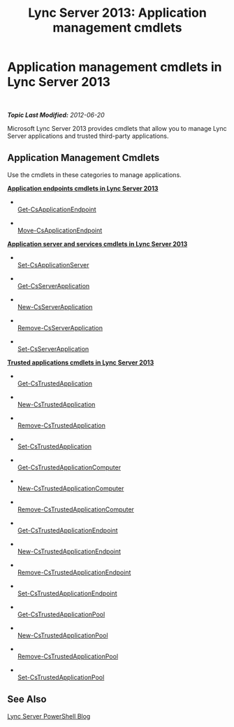 ﻿---
title: 'Lync Server 2013: Application management cmdlets'
TOCTitle: Application management cmdlets
ms:assetid: 3b06d974-bda8-4ea6-b8fb-4d9e60265868
ms:mtpsurl: https://technet.microsoft.com/en-us/library/Gg415646(v=OCS.15)
ms:contentKeyID: 48183917
ms.date: 07/23/2014
mtps_version: v=OCS.15
---

<div data-xmlns="http://www.w3.org/1999/xhtml">

<div class="topic" data-xmlns="http://www.w3.org/1999/xhtml" data-msxsl="urn:schemas-microsoft-com:xslt" data-cs="http://msdn.microsoft.com/en-us/">

<div data-asp="http://msdn2.microsoft.com/asp">

# Application management cmdlets in Lync Server 2013

</div>

<div id="mainSection">

<div id="mainBody">

<span> </span>

_**Topic Last Modified:** 2012-06-20_

Microsoft Lync Server 2013 provides cmdlets that allow you to manage Lync Server applications and trusted third-party applications.

<div>

## Application Management Cmdlets

Use the cmdlets in these categories to manage applications.

**[Application endpoints cmdlets in Lync Server 2013](lync-server-2013-application-endpoints-cmdlets.md)**

  - <span></span>  
    [Get-CsApplicationEndpoint](get-csapplicationendpoint.md)

  - <span></span>  
    [Move-CsApplicationEndpoint](move-csapplicationendpoint.md)

**[Application server and services cmdlets in Lync Server 2013](lync-server-2013-application-server-and-services-cmdlets.md)**

  - <span></span>  
    [Set-CsApplicationServer](set-csapplicationserver.md)

<!-- end list -->

  - <span></span>  
    [Get-CsServerApplication](get-csserverapplication.md)

  - <span></span>  
    [New-CsServerApplication](new-csserverapplication.md)

  - <span></span>  
    [Remove-CsServerApplication](remove-csserverapplication.md)

  - <span></span>  
    [Set-CsServerApplication](set-csserverapplication.md)

**[Trusted applications cmdlets in Lync Server 2013](lync-server-2013-trusted-applications-cmdlets.md)**

  - <span></span>  
    [Get-CsTrustedApplication](get-cstrustedapplication.md)

  - <span></span>  
    [New-CsTrustedApplication](new-cstrustedapplication.md)

  - <span></span>  
    [Remove-CsTrustedApplication](remove-cstrustedapplication.md)

  - <span></span>  
    [Set-CsTrustedApplication](set-cstrustedapplication.md)

<!-- end list -->

  - <span></span>  
    [Get-CsTrustedApplicationComputer](get-cstrustedapplicationcomputer.md)

  - <span></span>  
    [New-CsTrustedApplicationComputer](new-cstrustedapplicationcomputer.md)

  - <span></span>  
    [Remove-CsTrustedApplicationComputer](remove-cstrustedapplicationcomputer.md)

<!-- end list -->

  - <span></span>  
    [Get-CsTrustedApplicationEndpoint](get-cstrustedapplicationendpoint.md)

  - <span></span>  
    [New-CsTrustedApplicationEndpoint](new-cstrustedapplicationendpoint.md)

  - <span></span>  
    [Remove-CsTrustedApplicationEndpoint](remove-cstrustedapplicationendpoint.md)

  - <span></span>  
    [Set-CsTrustedApplicationEndpoint](set-cstrustedapplicationendpoint.md)

<!-- end list -->

  - <span></span>  
    [Get-CsTrustedApplicationPool](get-cstrustedapplicationpool.md)

  - <span></span>  
    [New-CsTrustedApplicationPool](new-cstrustedapplicationpool.md)

  - <span></span>  
    [Remove-CsTrustedApplicationPool](remove-cstrustedapplicationpool.md)

  - <span></span>  
    [Set-CsTrustedApplicationPool](set-cstrustedapplicationpool.md)

</div>

<div>

## See Also


[Lync Server PowerShell Blog](http://go.microsoft.com/fwlink/p/?linkid=203150)  
  

</div>

</div>

<span> </span>

</div>

</div>

</div>

